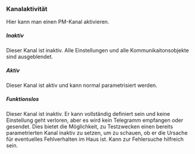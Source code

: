 ﻿### Kanalaktivität

Hier kann man einen PM-Kanal aktivieren.

##### Inaktiv

Dieser Kanal ist inaktiv. Alle Einstellungen und alle Kommunikaitonsobjekte sind ausgeblendet.

##### Aktiv

Dieser Kanal ist aktiv und kann normal parametrisiert werden.

##### Funktionslos

Dieser Kanal ist inaktiv. Er kann vollständig definiert sein und keine Einstellung geht verloren, aber es wird kein Telegramm empfangen oder gesendet. Dies bietet die Möglichkeit, zu Testzwecken einen bereits parametrierten Kanal inaktiv zu setzen, um zu schauen, ob er die Ursache für eventuelles Fehlverhalten im Haus ist. Kann zur Fehlersuche hilfreich sein.

